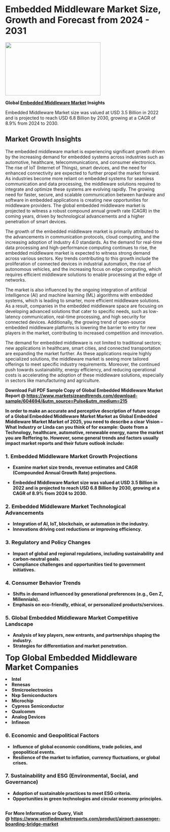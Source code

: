 <H1>Embedded Middleware Market Size, Growth and Forecast from 2024 - 2031</H1><img class="aligncenter size-medium wp-image-584254" src="https://thirdeyenews.in/wp-content/uploads/2024/09/Global-Market-Research-300x168.jpeg" alt="" width="300" height="168" /><p><strong>Global&nbsp;<a href="https://www.marketsizeandtrends.com/download-sample/604694/&amp;utm_source=Pulse&amp;utm_medium=215">Embedded Middleware Market</a> Insights</strong></p><p>Embedded Middleware Market size was valued at USD 3.5 Billion in 2022 and is projected to reach USD 6.8 Billion by 2030, growing at a CAGR of 8.9% from 2024 to 2030.</p><p><h2>Market Growth Insights</h2> <p>The embedded middleware market is experiencing significant growth driven by the increasing demand for embedded systems across industries such as automotive, healthcare, telecommunications, and consumer electronics. The rise of IoT (Internet of Things), smart devices, and the need for enhanced connectivity are expected to further propel the market forward. As industries become more reliant on embedded systems for seamless communication and data processing, the middleware solutions required to integrate and optimize these systems are evolving rapidly. The growing need for faster, secure, and scalable communication between hardware and software in embedded applications is creating new opportunities for middleware providers. The global embedded middleware market is projected to witness a robust compound annual growth rate (CAGR) in the coming years, driven by technological advancements and a higher penetration of smart devices.</p> <p><strong></strong></p> <p>The growth of the embedded middleware market is primarily attributed to the advancements in communication protocols, cloud computing, and the increasing adoption of Industry 4.0 standards. As the demand for real-time data processing and high-performance computing continues to rise, the embedded middleware market is expected to witness strong demand across various sectors. Key trends contributing to this growth include the proliferation of connected devices in industrial automation, the rise of autonomous vehicles, and the increasing focus on edge computing, which requires efficient middleware solutions to enable processing at the edge of networks.</p> <p>The market is also influenced by the ongoing integration of artificial intelligence (AI) and machine learning (ML) algorithms with embedded systems, which is leading to smarter, more efficient middleware solutions. As a result, companies in the embedded middleware space are focusing on developing advanced solutions that cater to specific needs, such as low-latency communication, real-time processing, and high security for connected devices. Additionally, the growing trend of open-source embedded middleware platforms is lowering the barrier to entry for new players in the market, contributing to increased competition and innovation.</p> <p>The demand for embedded middleware is not limited to traditional sectors; new applications in healthcare, smart cities, and connected transportation are expanding the market further. As these applications require highly specialized solutions, the middleware market is seeing more tailored offerings to meet specific industry requirements. Moreover, the continued push towards sustainability, energy efficiency, and reducing operational costs is accelerating the adoption of these middleware solutions, especially in sectors like manufacturing and agriculture.</p> <p><strong></p><p><span class=""><strong>Download Full PDF Sample Copy of Global Embedded Middleware Market Report</strong> @ <a href="https://www.marketsizeandtrends.com/download-sample/604694/&amp;utm_source=Pulse&amp;utm_medium=215" target="_blank">https://www.marketsizeandtrends.com/download-sample/604694/&amp;utm_source=Pulse&amp;utm_medium=215</a></span></p><p>In order to make an accurate and perceptive description of future scope of a Global&nbsp;Embedded Middleware Market Market as Global&nbsp;Embedded Middleware Market Market of 2025, you need to describe a clear Vision &ndash; What Industry or Linda can you think of for example: Quote from a Technology, healthcare, automotive, renewable energy, name the market you are Reffering to. However, some general trends and factors usually impact market reports and their future outlook include:</p><h3>1.&nbsp;<strong>Embedded Middleware Market Growth Projections</strong></h3><ul><li>Examine market size trends, revenue estimates and CAGR (Compounded Annual Growth Rate) projections.</li><li><p>Embedded Middleware Market size was valued at USD 3.5 Billion in 2022 and is projected to reach USD 6.8 Billion by 2030, growing at a CAGR of 8.9% from 2024 to 2030.</p></li></ul><h3>2.&nbsp;<strong>Embedded Middleware Market Technological Advancements</strong></h3><ul><li>Integration of AI, IoT, blockchain, or automation in the industry.</li><li>Innovations driving cost reductions or improving efficiency.</li></ul><h3>3.&nbsp;<strong>Regulatory and Policy Changes</strong></h3><ul><li>Impact of global and regional regulations, including sustainability and carbon-neutral goals.</li><li>Compliance challenges and opportunities tied to government initiatives.</li></ul><h3>4.&nbsp;<strong>Consumer Behavior Trends</strong></h3><ul><li>Shifts in demand influenced by generational preferences (e.g., Gen Z, Millennials).</li><li>Emphasis on eco-friendly, ethical, or personalized products/services.</li></ul><h3>5.&nbsp;<strong>Global Embedded Middleware Market Competitive Landscape</strong></h3><ul><li>Analysis of key players, new entrants, and partnerships shaping the industry.</li><li>Strategies for differentiation and market penetration.</li></ul><p data-pm-slice="1 1 []"><span style="color: inherit; font-family: inherit; font-size: 25px;">Top Global Embedded Middleware Market Companies</span></p><div class="" data-test-id=""><p><li>Intel</li><li> Renesas</li><li> Stmicroelectronics</li><li> Nxp Semiconductors</li><li> Microchip</li><li> Cypress Semiconductor</li><li> Qualcomm</li><li> Analog Devices</li><li> Infineon</li></p></div><h3>6.&nbsp;<strong>Economic and Geopolitical Factors</strong></h3><ul><li>Influence of global economic conditions, trade policies, and geopolitical events.</li><li>Resilience of the market to inflation, currency fluctuations, or global crises.</li></ul><h3>7.&nbsp;<strong>Sustainability and ESG (Environmental, Social, and Governance)</strong></h3><ul><li>Adoption of sustainable practices to meet ESG criteria.</li><li>Opportunities in green technologies and circular economy principles.</li></ul><h2><strong style="font-size: 14px;">For More Information or Query, Visit @&nbsp;</strong><a style="background-color: #ffffff; font-size: 14px;" href="https://www.marketsizeandtrends.com/report/embedded-middleware-market/" target="_blank">https://www.verifiedmarketreports.com/product/airport-passenger-boarding-bridge-market</a></h2>
